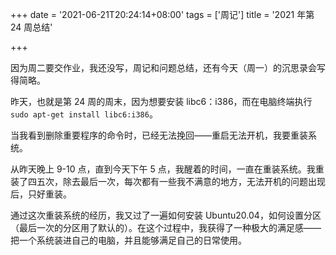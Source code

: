 +++
date = '2021-06-21T20:24:14+08:00'
tags = ['周记']
title = '2021 年第 24 周总结'

+++

因为周二要交作业，我还没写，周记和问题总结，还有今天（周一）的沉思录会写得简略。

昨天，也就是第 24 周的周末，因为想要安装 libc6：i386，而在电脑终端执行 `sudo apt-get install libc6:i386`。

当我看到删除重要程序的命令时，已经无法挽回——重启无法开机，我要重装系统。

从昨天晚上 9-10 点，直到今天下午 5 点，我醒着的时间，一直在重装系统。我重装了四五次，除去最后一次，每次都有一些我不满意的地方，无法开机的问题出现后，只好重装。

通过这次重装系统的经历，我又过了一遍如何安装 Ubuntu20.04，如何设置分区（最后一次的分区用了默认的）。在这个过程中，我获得了一种极大的满足感——把一个系统装进自己的电脑，并且能够满足自己的日常使用。
